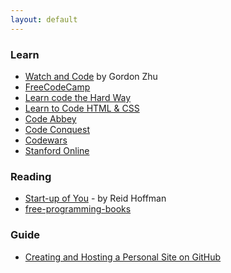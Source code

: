 ```yaml
---
layout: default
---
```


### Learn
* [Watch and Code](https://watchandcode.com/) by Gordon Zhu
* [FreeCodeCamp](https://www.freecodecamp.org)
* [Learn code the Hard Way](https://learncodethehardway.org/)
* [Learn to Code HTML & CSS](https://learn.shayhowe.com/)
* [Code Abbey](http://www.codeabbey.com/)
* [Code Conquest](http://www.codeconquest.com/)
* [Codewars](https://www.codewars.com/)
* [Stanford Online](https://lagunita.stanford.edu/)

### Reading
* [Start-up of You](http://amzn.to/2F8iDdX) - by Reid Hoffman
* [free-programming-books](https://github.com/EbookFoundation/free-programming-books/blob/master/free-programming-books.md)

### Guide
* [Creating and Hosting a Personal Site on GitHub](http://jmcglone.com/guides/github-pages/)



